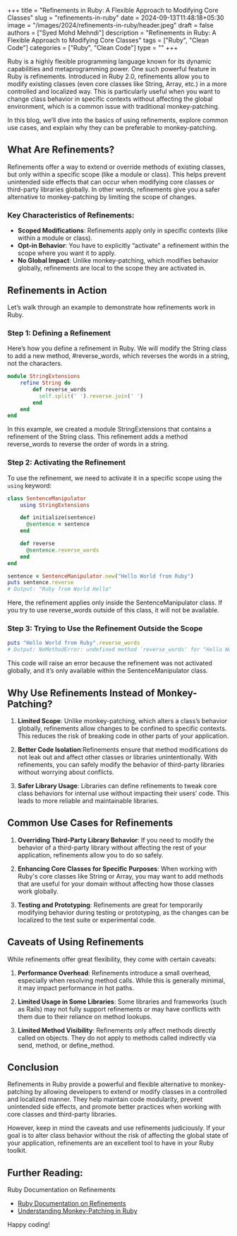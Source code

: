 +++
title = "Refinements in Ruby: A Flexible Approach to Modifying Core Classes"
slug = "refinements-in-ruby"
date = 2024-09-13T11:48:18+05:30
image = "/images/2024/refinements-in-ruby/header.jpeg"
draft = false
authors = ["Syed Mohd Mehndi"]
description = "Refinements in Ruby: A Flexible Approach to Modifying Core Classes"
tags = ["Ruby", "Clean Code"]
categories = ["Ruby", "Clean Code"]
type = ""
+++

Ruby is a highly flexible programming language known for its dynamic capabilities and metaprogramming power. One such powerful feature in Ruby is refinements. Introduced in Ruby 2.0, refinements allow you to modify existing classes (even core classes like String, Array, etc.) in a more controlled and localized way. This is particularly useful when you want to change class behavior in specific contexts without affecting the global environment, which is a common issue with traditional monkey-patching.

In this blog, we’ll dive into the basics of using refinements, explore common use cases, and explain why they can be preferable to monkey-patching.

## What Are Refinements?

Refinements offer a way to extend or override methods of existing classes, but only within a specific scope (like a module or class). This helps prevent unintended side effects that can occur when modifying core classes or third-party libraries globally. In other words, refinements give you a safer alternative to monkey-patching by limiting the scope of changes.

### Key Characteristics of Refinements:

- **Scoped Modifications**: Refinements apply only in specific contexts (like within a module or class).
- **Opt-in Behavior**: You have to explicitly “activate” a refinement within the scope where you want it to apply.
- **No Global Impact**: Unlike monkey-patching, which modifies behavior globally, refinements are local to the scope they are activated in.

## Refinements in Action

Let’s walk through an example to demonstrate how refinements work in Ruby.

### Step 1: Defining a Refinement

Here’s how you define a refinement in Ruby. We will modify the String class to add a new method, #reverse_words, which reverses the words in a string, not the characters.

```ruby
module StringExtensions
    refine String do
        def reverse_words
          self.split(' ').reverse.join(' ')
        end
    end
end
```

In this example, we created a module StringExtensions that contains a refinement of the String class. This refinement adds a method reverse_words to reverse the order of words in a string.

### Step 2: Activating the Refinement

To use the refinement, we need to activate it in a specific scope using the `using` keyword:

```ruby
class SentenceManipulator
    using StringExtensions

    def initialize(sentence)
      @sentence = sentence
    end

    def reverse
      @sentence.reverse_words
    end
end

sentence = SentenceManipulator.new("Hello World from Ruby")
puts sentence.reverse
# Output: "Ruby from World Hello"
```

Here, the refinement applies only inside the SentenceManipulator class. If you try to use reverse_words outside of this class, it will not be available.

### Step 3: Trying to Use the Refinement Outside the Scope

```ruby
puts "Hello World from Ruby".reverse_words
# Output: NoMethodError: undefined method `reverse_words' for "Hello World from Ruby":String
```

This code will raise an error because the refinement was not activated globally, and it’s only available within the SentenceManipulator class.

## Why Use Refinements Instead of Monkey-Patching?

1. **Limited Scope**: Unlike monkey-patching, which alters a class’s behavior globally, refinements allow changes to be confined to specific contexts. This reduces the risk of breaking code in other parts of your application.

1. **Better Code Isolation**:Refinements ensure that method modifications do not leak out and affect other classes or libraries unintentionally. With refinements, you can safely modify the behavior of third-party libraries without worrying about conflicts.

1. **Safer Library Usage**: Libraries can define refinements to tweak core class behaviors for internal use without impacting their users’ code. This leads to more reliable and maintainable libraries.

## Common Use Cases for Refinements

1. **Overriding Third-Party Library Behavior**: If you need to modify the behavior of a third-party library without affecting the rest of your application, refinements allow you to do so safely.

1. **Enhancing Core Classes for Specific Purposes**: When working with Ruby's core classes like String or Array, you may want to add methods that are useful for your domain without affecting how those classes work globally.

1. **Testing and Prototyping**: Refinements are great for temporarily modifying behavior during testing or prototyping, as the changes can be localized to the test suite or experimental code.

## Caveats of Using Refinements

While refinements offer great flexibility, they come with certain caveats:

1. **Performance Overhead**: Refinements introduce a small overhead, especially when resolving method calls. While this is generally minimal, it may impact performance in hot paths.

1. **Limited Usage in Some Libraries**: Some libraries and frameworks (such as Rails) may not fully support refinements or may have conflicts with them due to their reliance on method lookups.

1. **Limited Method Visibility**: Refinements only affect methods directly called on objects. They do not apply to methods called indirectly via send, method, or define_method.

## Conclusion

Refinements in Ruby provide a powerful and flexible alternative to monkey-patching by allowing developers to extend or modify classes in a controlled and localized manner. They help maintain code modularity, prevent unintended side effects, and promote better practices when working with core classes and third-party libraries.

However, keep in mind the caveats and use refinements judiciously. If your goal is to alter class behavior without the risk of affecting the global state of your application, refinements are an excellent tool to have in your Ruby toolkit.

## Further Reading:

Ruby Documentation on Refinements

- [Ruby Documentation on Refinements](https://docs.ruby-lang.org/en/2.4.0/syntax/refinements_rdoc.html 'Ruby Documentation on Refinements')
- [Understanding Monkey-Patching in Ruby](https://blog.incubyte.co/blog/monkey-patch 'Understanding Monkey-Patching in Ruby')

Happy coding!
